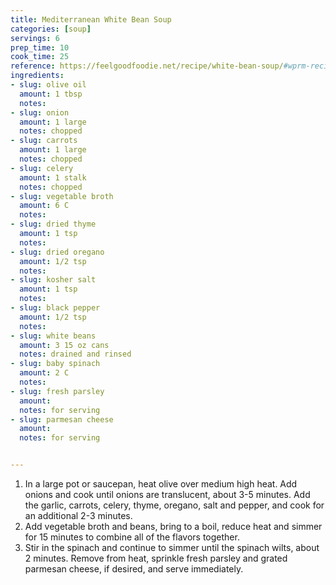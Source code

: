 ```yaml
---
title: Mediterranean White Bean Soup
categories: [soup]
servings: 6
prep_time: 10
cook_time: 25
reference: https://feelgoodfoodie.net/recipe/white-bean-soup/#wprm-recipe-container-8825
ingredients:
- slug: olive oil
  amount: 1 tbsp
  notes:
- slug: onion
  amount: 1 large
  notes: chopped
- slug: carrots
  amount: 1 large
  notes: chopped
- slug: celery
  amount: 1 stalk
  notes: chopped
- slug: vegetable broth
  amount: 6 C
  notes:
- slug: dried thyme
  amount: 1 tsp
  notes:
- slug: dried oregano
  amount: 1/2 tsp
  notes:
- slug: kosher salt
  amount: 1 tsp
  notes:
- slug: black pepper
  amount: 1/2 tsp
  notes:
- slug: white beans
  amount: 3 15 oz cans
  notes: drained and rinsed
- slug: baby spinach
  amount: 2 C
  notes:
- slug: fresh parsley
  amount:
  notes: for serving
- slug: parmesan cheese
  amount:
  notes: for serving


---
```


1. In a large pot or saucepan, heat olive over medium high heat. Add onions and cook until onions are translucent, about 3-5 minutes. Add the garlic, carrots, celery, thyme, oregano, salt and pepper, and cook for an additional 2-3 minutes.
2. Add vegetable broth and beans, bring to a boil, reduce heat and simmer for 15 minutes to combine all of the flavors together.
3. Stir in the spinach and continue to simmer until the spinach wilts, about 2 minutes. Remove from heat, sprinkle fresh parsley and grated parmesan cheese, if desired, and serve immediately.
